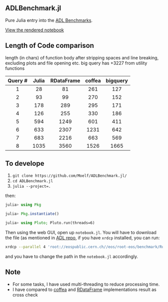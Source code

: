 ## ADLBenchmark.jl
Pure Julia entry into the [ADL Benchmarks](https://github.com/iris-hep/adl-benchmarks-index).

[View the rendered notebook](https://moelf.github.io/ADLBenchmark.jl/)

## Length of Code comparison
length (in chars) of function body after stripping spaces and line breaking, excluding plots and file opening etc.
big query has +3227 from utility functions

| Query # | Julia | RDataFrame | coffea | bigquery |
|:----------: |:---------:| :------------: | :--------: |:--------: |
| 1 |28| 81 | 261 |127 |
| 2 |93| 99 | 270 |152 |
| 3 |178| 289 | 295 |171 |
| 4 |126| 255 | 330 |186 |
| 5 |594| 1249 | 601 |411 |
| 6 |633| 2307 | 1231 |642 |
| 7 |683| 2216 | 663 |569 |
| 8 |1035| 3560 | 1526 |1665 |


## To develope
1. `git clone https://github.com/Moelf/ADLBenchmark.jl/`
2. `cd ADLBenchmark.jl`
3. `julia --project=.`

then:
```julia
julia> using Pkg

julia> Pkg.instantiate()

julia> using Pluto; Pluto.run(threads=6)
```

Then using the web GUI, open up `notebook.jl`. You will have to download the file (as mentioned in [ADL repo](https://github.com/iris-hep/adl-benchmarks-index/blob/master/README.md#input-data-files),
if you have `xrdcp` installed, you can run:
```bash
xrdcp --parallel 4 'root://eospublic.cern.ch//eos/root-eos/benchmark/Run2012B_SingleMu.root' ./
```

and you have to change the path in the `notebook.jl` accordingly.

## Note
- For some tasks, I have used multi-threading to reduce processing time.
- I have compared to [coffea](https://github.com/CoffeaTeam/coffea-benchmarks/tree/master) and [RDataFrame](https://github.com/root-project/opendata-benchmarks)
implementations result as cross check 
